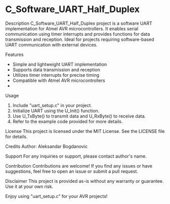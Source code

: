 # C_Software_UART_Half_Duplex

Description
C_Software_UART_Half_Duplex project is a software UART implementation for Atmel AVR microcontrollers. 
It enables serial communication using timer interrupts and provides functions 
for data transmission and reception. Ideal for projects requiring software-based 
UART communication with external devices.

Features
- Simple and lightweight UART implementation
- Supports data transmission and reception
- Utilizes timer interrupts for precise timing
- Compatible with Atmel AVR microcontrollers
- 
Usage
1. Include "uart_setup.c" in your project.
2. Initialize UART using the U_Init() function.
3. Use U_TxByte() to transmit data and U_RxByte() to receive data.
4. Refer to the example code provided for more details.

License
This project is licensed under the MIT License. See the LICENSE file for details.

Credits
Author: Aleksandar Bogdanovic

Support
For any inquiries or support, please contact author's name.

Contribution
Contributions are welcome! If you find any issues or have suggestions, feel free to open an issue or submit a pull request.

Disclaimer
This project is provided as-is without any warranty or guarantee. Use it at your own risk.

Enjoy using "uart_setup.c" for your AVR projects!
